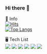 ### Hi there 👋

<!--
**hyeongju12/hyeongju12** is a ✨ _special_ ✨ repository because its `README.md` (this file) appears on your GitHub profile.

Here are some ideas to get you started:

- 🔭 I’m currently working on ...
- 🌱 I’m currently learning ...
- 👯 I’m looking to collaborate on ...
- 🤔 I’m looking for help with ...
- 💬 Ask me about ...
- 📫 How to reach me: ...
- 😄 Pronouns: ...
- ⚡ Fun fact: ...
-->
🐣 Info
<br>
[![Hits](https://hits.seeyoufarm.com/api/count/incr/badge.svg?url=https%3A%2F%2Fgithub.com%2Fhyeongju12%2F&count_bg=%23D200FF&title_bg=%23555555&icon=&icon_color=%23E7E7E7&title=hits&edge_flat=true)](https://hits.seeyoufarm.com)
<br>
[![Top Langs](https://github-readme-stats.vercel.app/api/top-langs/?username=hyeongju12&layout=compact)](https://github.com/hyeongju12/github-readme-stats)
<br>

🖥️ Tech List
<br>
<img src="https://img.shields.io/badge/python-0033FF?style=flat-square&logo=python&logoColor=white"/>
<img src="https://img.shields.io/badge/django-006600?style=flat-square&logo=django&logoColor=white"/>
<img src="https://img.shields.io/badge/react-0066CC?style=flat-square&logo=react&logoColor=white"/>
<img src="https://img.shields.io/badge/html5-FF9900?style=flat-square&logo=html5&logoColor=white"/>
<img src="https://img.shields.io/badge/css3-0033CC?style=flat-square&logo=css3&logoColor=white"/>
<img src="https://img.shields.io/badge/javascript-FFFF66?style=flat-square&logo=javascript&logoColor=white"/>
